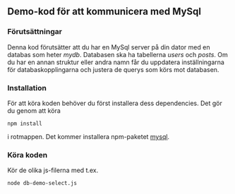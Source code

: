 ## Demo-kod för att kommunicera med MySql

### Förutsättningar

Denna kod förutsätter att du har en MySql server på din dator med en databas som heter _mydb_. Databasen ska ha tabellerna _users_ och _posts_. Om du har en annan struktur eller andra namn får du uppdatera inställningarna för databaskopplingarna och justera de querys som körs mot databasen.

### Installation

För att köra koden behöver du först installera dess dependencies. Det gör du genom att köra

```
npm install
```

i rotmappen. Det kommer installera npm-paketet [mysql](https://www.npmjs.com/package/mysql).

### Köra koden

Kör de olika js-filerna med t.ex.

```
node db-demo-select.js
```
